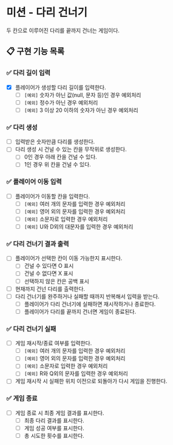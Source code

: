 # 미션 - 다리 건너기

두 칸으로 이루어진 다리를 끝까지 건너는 게임이다.

## 📋 구현 기능 목록

### ✅ 다리 길이 입력

+ [x] 플레이어가 생성할 다리 길이를 입력한다.
    + [ ] `[예외]` 숫자가 아닌 값(null, 문자 등)인 경우 예외처리
    + [ ] `[예외]` 정수가 아닌 경우 예외처리
    + [ ] `[예외]` 3 이상 20 이하의 숫자가 아닌 경우 예외처리

### ✅ 다리 생성
+ [ ] 입력받은 숫자만큼 다리를 생성한다.
+ [ ] 다리 생성 시 건널 수 있는 칸을 무작위로 생성한다.
    + [ ] 0인 경우 아래 칸을 건널 수 있다.
    + [ ] 1인 경우 위 칸을 건널 수 있다.

### ✅ 플레이어 이동 입력
+ [ ] 플레이어가 이동할 칸을 입력한다.
    + [ ] `[예외]` 여러 개의 문자를 입력한 경우 예외처리
    + [ ] `[예외]` 영어 외의 문자를 입력한 경우 예외처리
    + [ ] `[예외]` 소문자로 입력한 경우 예외처리
    + [ ] `[예외]` U와 D외의 대문자를 입력한 경우 예외처리

### ✅ 다리 건너기 결과 출력
+ [ ] 플레이어가 선택한 칸이 이동 가능한지 표시한다.
    + [ ] 건널 수 있다면 O 표시
    + [ ] 건널 수 없다면 X 표시
    + [ ] 선택하지 않은 칸은 공백 표시
+ [ ] 현재까지 건넌 다리를 출력한다.
+ [ ] 다리 건너기를 완주하거나 실패할 때까지 반복해서 입력을 받는다.
    + [ ] 플레이어가 다리 건너기에 실패하면 재시작하거나 종료한다.
    + [ ] 플레이어가 다리를 끝까지 건너면 게임이 종료된다.

### ✅ 다리 건너기 실패
+ [ ] 게임 재시작/종료 여부를 입력한다.
    + [ ] `[예외]` 여러 개의 문자를 입력한 경우 예외처리
    + [ ] `[예외]` 영어 외의 문자를 입력한 경우 예외처리
    + [ ] `[예외]` 소문자로 입력한 경우 예외처리
    + [ ] `[예외]` R와 Q외의 문자를 입력한 경우 예외처리
+ [ ] 게임 재시작 시 실패한 위치 이전으로 되돌아가 다시 게임을 진행한다.

### ✅ 게임 종료
+ [ ] 게임 종료 시 최종 게임 결과를 표시한다.
    + [ ] 최종 다리 결과를 표시한다.
    + [ ] 게임 성공 여부를 표시한다.
    + [ ] 총 시도한 횟수를 표시한다. 
